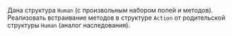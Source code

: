 Дана структура `Human` (с произвольным набором полей и методов).
Реализовать встраивание методов в структуре `Action` от родительской структуры
`Human` (аналог наследования).
